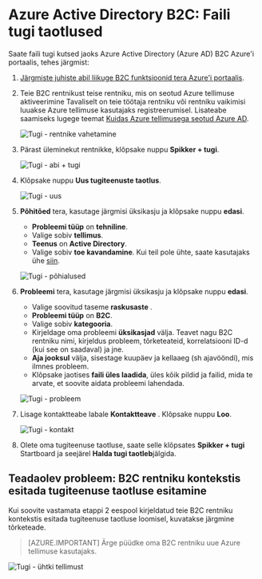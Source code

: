 <properties
    pageTitle="Azure Active Directory B2C: Toetavad | Microsoft Azure'i"
    description="Kuidas faili Azure Active Directory B2C toe taotlemine"
    services="active-directory-b2c"
    documentationCenter=""
    authors="swkrish"
    manager="msmbaldwin"
    editor="bryanla"/>

<tags
    ms.service="active-directory-b2c"
    ms.workload="identity"
    ms.tgt_pltfrm="na"
    ms.devlang="na"
    ms.topic="article"
    ms.date="07/24/2016"
    ms.author="swkrish"/>

# <a name="azure-active-directory-b2c-file-support-requests"></a>Azure Active Directory B2C: Faili tugi taotlused

Saate faili tugi kutsed jaoks Azure Active Directory (Azure AD) B2C Azure'i portaalis, tehes järgmist:

1. [Järgmiste juhiste abil liikuge B2C funktsioonid tera Azure'i portaalis](active-directory-b2c-app-registration.md#navigate-to-the-b2c-features-blade).
2. Teie B2C rentnikust teise rentniku, mis on seotud Azure tellimuse aktiveerimine Tavaliselt on teie töötaja rentniku või rentniku vaikimisi luuakse Azure tellimuse kasutajaks registreerumisel. Lisateabe saamiseks lugege teemat [Kuidas Azure tellimusega seotud Azure AD](active-directory-how-subscriptions-associated-directory.md#how-an-azure-subscription-is-related-to-azure-ad).

    ![Tugi - rentnike vahetamine](./media/active-directory-b2c-support/support-switch-dir.png)

3. Pärast üleminekut rentnikke, klõpsake nuppu **Spikker + tugi**.

    ![Tugi - abi + tugi](./media/active-directory-b2c-support/support-support.png)

4. Klõpsake nuppu **Uus tugiteenuste taotlus**.

    ![Tugi - uus](./media/active-directory-b2c-support/support-new.png)

5. **Põhitõed** tera, kasutage järgmisi üksikasju ja klõpsake nuppu **edasi**.

    - **Probleemi tüüp** on **tehniline**.
    - Valige sobiv **tellimus**.
    - **Teenus** on **Active Directory**.
    - Valige sobiv **toe kavandamine**. Kui teil pole ühte, saate kasutajaks ühe [siin](https://azure.microsoft.com/en-us/support/plans/).

    ![Tugi - põhialused](./media/active-directory-b2c-support/support-basics.png)

6. **Probleemi** tera, kasutage järgmisi üksikasju ja klõpsake nuppu **edasi**.

    - Valige soovitud taseme **raskusaste** .
    - **Probleemi tüüp** on **B2C**.
    - Valige sobiv **kategooria**.
    - Kirjeldage oma probleemi **üksikasjad** välja. Teavet nagu B2C rentniku nimi, kirjeldus probleem, tõrketeateid, korrelatsiooni ID-d (kui see on saadaval) ja jne.
    - **Aja jooksul** välja, sisestage kuupäev ja kellaaeg (sh ajavööndi), mis ilmnes probleem.
    - Klõpsake jaotises **faili üles laadida**, üles kõik pildid ja failid, mida te arvate, et soovite aidata probleemi lahendada.

    ![Tugi - probleem](./media/active-directory-b2c-support/support-problem.png)

7. Lisage kontaktteabe labale **Kontaktteave** . Klõpsake nuppu **Loo**.

    ![Tugi - kontakt](./media/active-directory-b2c-support/support-contact.png)

8. Olete oma tugiteenuse taotluse, saate selle klõpsates **Spikker + tugi** Startboard ja seejärel **Halda tugi taotleb**jälgida.

## <a name="known-issue-filing-a-support-request-in-the-context-of-a-b2c-tenant"></a>Teadaolev probleem: B2C rentniku kontekstis esitada tugiteenuse taotluse esitamine

Kui soovite vastamata etappi 2 eespool kirjeldatud teie B2C rentniku kontekstis esitada tugiteenuse taotluse loomisel, kuvatakse järgmine tõrketeade.

> [AZURE.IMPORTANT]
> Ärge püüdke oma B2C rentniku uue Azure tellimuse kasutajaks.  

![Tugi - ühtki tellimust](./media/active-directory-b2c-support/support-no-sub.png)
